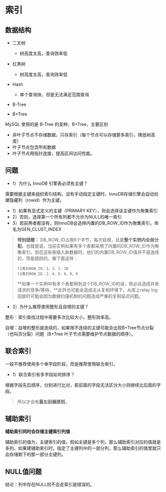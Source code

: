 # 索引

## 数据结构

* 二叉树
  * 树高度太高，查询效率低
* 红黑树
  * 树高度太高，查询效率低
* Hash
  * 单个查询快，但是无法满足范围查询

* B-Tree
* B+Tree

MySQL 使用的是 B-Tree 的变种，B+Tree，主要区别

* 非叶子节点不存储数据，只存索引（每个节点可以存储更多索引，降低树高度）
* 叶子节点包含所有数据
* 叶子节点用指针连接，提高区间访问性能。

## 问题

* 1）为什么 InnoDB 引擎表必须有主键？

需要根据主键来组织索引结构，没有手动指定主键时，InnoDB存储引擎会自动创建隐藏列（rowid）作为主键。

* 1）如果有显式定义的主键（PRIMARY KEY），则会选择该主键作为聚集索引
* 2）否则，选择第一个所有列都不允许为NULL的唯一索引
* 3）若前两者都没有，则InnoDB会选择内置的DB_ROW_ID作为聚集索引，命名为GEN_CLUST_INDEX

> **特别提醒：** DB_ROW_ID占用6个字节，每次自增，且是**整个实例内全局分配**。也就是说，当前实例如果有多个表都采用了内置的DB_ROW_ID作为聚集索引，则在这些表插入新数据时，他们的内置DB_ROW_ID值并不是连续的，而是跳跃的。像下面这样：
>
> ```
> t1表的ROW_ID：1、3、7、10
> t2表的ROW_ID：2、4、5、6、8、9
> ```
>
> **如果一个实例中有多个表都用到这个DB_ROW_ID的话，势必会造成并发请求的竞争/等待。**此外也可能会造成主从复制环境下，从库上relay log回放时可能会因为数据扫描机制的问题造成严重的复制延迟问题。



* 2）为什么推荐使用整形且自增的主键？

整形：索引查找过程中需要多次比较大小，整形效率高。

自增：自增的整形是连续的，如果用不连续的主键可能会出现B+Tree节点分裂（也叫页分裂）问题（B+Tree 叶子节点需要维护节点数据的顺序）。



## 联合索引

一般不推荐使用多个单字段阶段，而是推荐使用联合索引。

* 1）联合索引有多字段如何排序？

根据字段先后顺序，分别进行比对，若前面的字段无法区分大小则继续比后面的字段。

> 所以才会有**最左前缀原则**。



## 辅助索引

**辅助索引同时会存储主键索引列值**

辅助索引的值为，主键索引的值。假如主键是多个列，那么辅助索引对应的值就是多列。如果建辅助索引时，指定了主键列中的一部分列，那么辅助索引的值里就只会存储剩下的那一部分主键列。



## NULL值问题

结论：列中存在NULL则不会走索引是错误的。